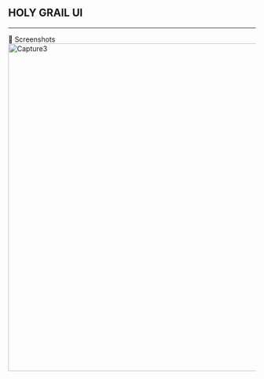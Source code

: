 ## HOLY GRAIL UI 

******************************************************************

📸 Screenshots
<img width="1350" height="667" alt="Capture3" src="https://github.com/user-attachments/assets/d566b734-7b43-4bd3-8ce4-611f3c69465e" />
